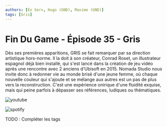 ```yaml
---
authors: [Ex Serv, Hugo (GND), Maxime (GND)]
tags: [Gris]
---
```


# Fin Du Game - Épisode 35 - Gris

Dès ses premières apparitions, GRIS se fait remarquer par sa direction artistique hors-norme. Il la doit à son créateur, Conrad Roset, un illustrateur espagnol déjà bien installé, qui s'est lancé dans la création de jeu vidéo après une rencontre avec 2 anciens d'Ubisoft en 2015. Nomada Studio nous invite donc à redonner vie au monde brisé d'une jeune femme, où chaque nouvelle couleur qui s'ajoute et se mélange aux autres est un pas de plus vers la reconstruction. C'est une expérience onirique d'une fluidité exquise, mais qui peine parfois à dépasser ses références, ludiques ou thématiques.

![youtube](https://www.youtube.com/watch?v=4Eb9l0YGxs4)

![spotify](https://open.spotify.com/episode/66te7QCqFIOfJDEWTLuiZD?si=b52fe3b9b5cc40a6)

TODO : Compléter les tags
